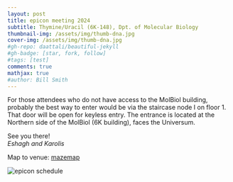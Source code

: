 ```yaml
---
layout: post
title: epicon meeting 2024
subtitle: Thymine/Uracil (6K-148), Dpt. of Molecular Biology
thumbnail-img: /assets/img/thumb-dna.jpg
cover-img: /assets/img/thumb-dna.jpg
#gh-repo: daattali/beautiful-jekyll
#gh-badge: [star, fork, follow]
#tags: [test]
comments: true
mathjax: true
#author: Bill Smith
---
```


For those attendees who do not have access to the MolBiol building, probably the best way to enter would be via the staircase node I on floor 1. That door will be open for keyless entry.
The entrance is located at the Northern side of the MolBiol (6K building), faces the Universum.

See you there!<br>
*Eshagh and Karolis* 

Map to venue: [mazemap](https://use.mazemap.com/#v=1&campusid=499&zlevel=2&center=20.303009,63.818648&zoom=18&sharepoitype=poi&sharepoi=1000071413)



![epicon schedule](/assets/img/epicon-day-2024.png)
